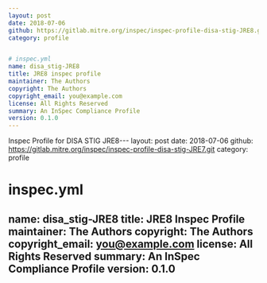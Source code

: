 ```yaml
---
layout: post
date: 2018-07-06
github: https://gitlab.mitre.org/inspec/inspec-profile-disa-stig-JRE8.git
category: profile


# inspec.yml
name: disa_stig-JRE8
title: JRE8 inspec profile
maintainer: The Authors
copyright: The Authors
copyright_email: you@example.com
license: All Rights Reserved
summary: An InSpec Compliance Profile
version: 0.1.0
---
```


Inspec Profile for DISA STIG JRE8---
layout: post
date: 2018-07-06
github: https://gitlab.mitre.org/inspec/inspec-profile-disa-stig-JRE7.git
category: profile


# inspec.yml
name: disa_stig-JRE8
title: JRE8 Inspec Profile
maintainer: The Authors
copyright: The Authors
copyright_email: you@example.com
license: All Rights Reserved
summary: An InSpec Compliance Profile
version: 0.1.0
---

